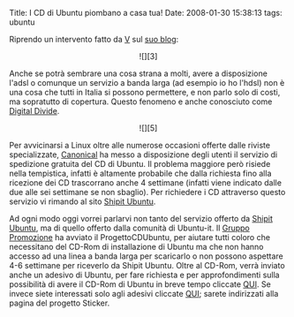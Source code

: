Title: I CD di Ubuntu piombano a casa tua!
Date:  2008-01-30 15:38:13
tags: ubuntu

Riprendo un intervento fatto da [V][1] sul [suo blog][2]:

<center>![][3]</center>

Anche se potrà sembrare una cosa strana a molti, avere a disposizione l'adsl o
comunque un servizio a banda larga (ad esempio io ho l'hdsl) non è una cosa
che tutti in Italia si possono permettere, e non parlo solo di costi, ma
sopratutto di copertura. Questo fenomeno e anche conosciuto come [Digital
Divide][4].

<center>![][5]</center>

Per avvicinarsi a Linux oltre alle numerose occasioni offerte dalle riviste
specializzate, [Canonical][6] ha messo a disposizione degli utenti il servizio
di spedizione gratuita del CD di Ubuntu. Il problema maggiore però risiede
nella tempistica, infatti è altamente probabile che dalla richiesta fino alla
ricezione dei CD trascorrano anche 4 settimane (infatti viene indicato dalle
due alle sei settimane se non sbaglio). Per richiedere i CD attraverso questo
servizio vi rimando al sito [Shipit Ubuntu][7].


Ad ogni modo oggi vorrei
parlarvi non tanto del servizio offerto da [Shipit Ubuntu][7], ma di quello
offerto dalla comunità di Ubuntu-it. Il [Gruppo Promozione][8] ha avviato il
ProgettoCDUbuntu, per aiutare tutti coloro che necessitano del CD-Rom di
installazione di Ubuntu ma che non hanno accesso ad una linea a banda larga
per scaricarlo o non possono aspettare 4-6 settimane per riceverlo da Shipit
Ubuntu. Oltre al CD-Rom, verrà inviato anche un adesivo di Ubuntu, per fare
richiesta e per approfondimenti sulla possibilità di avere il CD-Rom di Ubuntu
in breve tempo cliccate [QUI][9]. Se invece siete interessati solo agli
adesivi cliccate [QUI][10]; sarete indirizzati alla pagina del progetto
Sticker.

   [1]: http://wiki.ubuntu-it.org/RiccardoFilippone

   [2]: http://ethernaly.altervista.org/it/ubuntu_ottenere_cd.php

   [3]: http://dl.dropbox.com/u/369614/blog/img_red/91755061cj5.jpg

   [4]: http://it.wikipedia.org/wiki/Digital_divide

   [5]: http://dl.dropbox.com/u/369614/blog/img_red/manixubuntucq0.png

   [6]: http://www.canonical.com/

   [7]: https://shipit.ubuntu.com/

   [8]: http://wiki.ubuntu-it.org/GruppoPromozione

   [9]: http://wiki.ubuntu-it.org/GruppoPromozione/ProgettoCDUbuntu

   [10]: http://wiki.ubuntu-it.org/GruppoPromozione/StickerUbuntu
